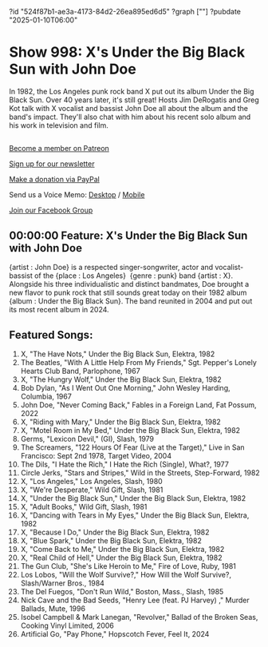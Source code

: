?id "524f87b1-ae3a-4173-84d2-26ea895ed6d5"
?graph [""]
?pubdate "2025-01-10T06:00"
# Show 998: X's Under the Big Black Sun with John Doe

In 1982, the Los Angeles punk rock band X put out its album Under the Big Black Sun. Over 40 years later, it's still great! Hosts Jim DeRogatis and Greg Kot talk with X vocalist and bassist John Doe all about the album and the band's impact. They'll also chat with him about his recent solo album and his work in television and film.



## 

[Become a member on Patreon](https://bit.ly/3slWZvc)

[Sign up for our newsletter](https://bit.ly/3eEvRnG)

[Make a donation via PayPal](https://bit.ly/3dmt9lU)

Send us a Voice Memo: [Desktop](http://bit.ly/2RyD5Ah) / [Mobile](http://sayhi.chat/soundops)

[Join our Facebook Group](https://bit.ly/3sivr9T)



## 00:00:00 Feature: X's Under the Big Black Sun with John Doe

{artist : John Doe} is a respected singer-songwriter, actor and vocalist-bassist of the {place : Los Angeles}  {genre : punk} band {artist : X}. Alongside his three individualistic and distinct bandmates, Doe brought a new flavor to punk rock that still sounds great today on their 1982 album {album : Under the Big Black Sun}. The band reunited in 2004 and put out its most recent album in 2024.




## Featured Songs:

1. X, "The Have Nots," Under the Big Black Sun, Elektra, 1982
2. The Beatles, "With A Little Help From My Friends," Sgt. Pepper's Lonely Hearts Club Band, Parlophone, 1967
3. X, "The Hungry Wolf," Under the Big Black Sun, Elektra, 1982
4. Bob Dylan, "As I Went Out One Morning," John Wesley Harding, Columbia, 1967
5. John Doe, "Never Coming Back," Fables in a Foreign Land, Fat Possum, 2022
6. X, "Riding with Mary," Under the Big Black Sun, Elektra, 1982
7. X, "Motel Room in My Bed," Under the Big Black Sun, Elektra, 1982
8. Germs, "Lexicon Devil," (GI), Slash, 1979
9. The Screamers, "122 Hours Of Fear (Live at the Target)," Live in San Francisco: Sept 2nd 1978, Target Video, 2004
10. The Dils, "I Hate the Rich," I Hate the Rich (Single), What?, 1977
11. Circle Jerks, "Stars and Stripes," Wild in the Streets, Step-Forward, 1982
12. X, "Los Angeles," Los Angeles, Slash, 1980
13. X, "We're Desperate," Wild Gift, Slash, 1981
14. X, "Under the Big Black Sun," Under the Big Black Sun, Elektra, 1982
15. X, "Adult Books," Wild Gift, Slash, 1981
16. X, "Dancing with Tears in My Eyes," Under the Big Black Sun, Elektra, 1982
17. X, "Because I Do," Under the Big Black Sun, Elektra, 1982
18. X, "Blue Spark," Under the Big Black Sun, Elektra, 1982
19. X, "Come Back to Me," Under the Big Black Sun, Elektra, 1982
20. X, "Real Child of Hell," Under the Big Black Sun, Elektra, 1982
21. The Gun Club, "She's Like Heroin to Me," Fire of Love, Ruby, 1981
22. Los Lobos, "Will the Wolf Survive?," How Will the Wolf Survive?, Slash/Warner Bros., 1984
23. The Del Fuegos, "Don't Run Wild," Boston, Mass., Slash, 1985
24. Nick Cave and the Bad Seeds, "Henry Lee (feat. PJ Harvey) ," Murder Ballads, Mute, 1996
25. Isobel Campbell & Mark Lanegan, "Revolver," Ballad of the Broken Seas, Cooking Vinyl Limited, 2006
26. Artificial Go, "Pay Phone," Hopscotch Fever, Feel It, 2024
